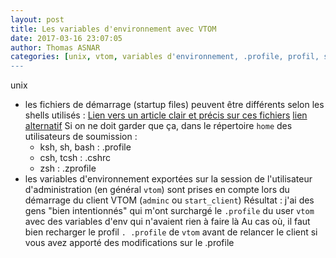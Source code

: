 ```yaml
---
layout: post
title: Les variables d'environnement avec VTOM
date: 2017-03-16 23:07:05
author: Thomas ASNAR
categories: [unix, vtom, variables d'environnement, .profile, profil, startup files, shell, ksh, bash, csh]
---
```

 unix
 * les fichiers de démarrage (startup files) peuvent être différents selon les shells utilisés : [Lien vers un article clair et précis sur ces fichiers](https://kb.iu.edu/d/abdy) [lien alternatif](/wp-content/uploads/startup_files_shells.pdf)
   Si on ne doit garder que ça, dans le répertoire `home` des utilisateurs de soumission :
   * ksh, sh, bash : .profile
   * csh, tcsh : .cshrc
   * zsh : .zprofile
 * les variables d'environnement exportées sur la session de l'utilisateur d'administration (en général `vtom`) sont prises en compte lors du démarrage du client VTOM (`adminc` ou `start_client`)
   Résultat : j'ai des gens "bien intentionnés" qui m'ont surchargé le `.profile` du user `vtom` avec des variables d'env qui n'avaient rien à faire là
   Au cas où, il faut bien recharger le profil `. .profile` de `vtom` avant de relancer le client si vous avez apporté des modifications sur le .profile
